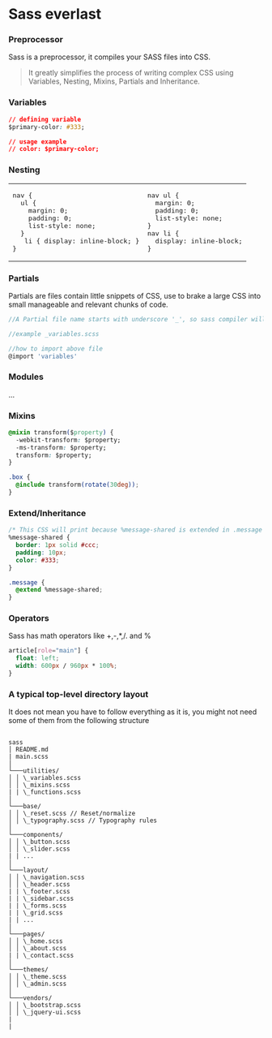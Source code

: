 # Sass everlast

### Preprocessor

Sass is a preprocessor, it compiles your SASS files into CSS.

> It greatly simplifies the process of writing complex CSS
> using Variables, Nesting, Mixins, Partials and Inheritance.

### Variables

```css
// defining variable
$primary-color: #333;

// usage example
// color: $primary-color;
```

### Nesting

<table width="100%"><tr>
<td>
<pre>
nav {
  ul {
    margin: 0;
    padding: 0;
    list-style: none;
  }
   li { display: inline-block; }
}
</pre>
</td>
<td>
<pre>
nav ul {
  margin: 0;
  padding: 0;
  list-style: none;
}
nav li {
  display: inline-block;
}
</pre>
</td>
</tr></table>

### Partials

Partials are files contain little snippets of CSS, use to brake a large CSS into small manageable and relevant chunks of code.

```javascript
//A Partial file name starts with underscore '_', so sass compiler will not compile it to its own css.

//example _variables.scss

//how to import above file
@import 'variables'
```

### Modules

...

### Mixins

```css
@mixin transform($property) {
  -webkit-transform: $property;
  -ms-transform: $property;
  transform: $property;
}

.box {
  @include transform(rotate(30deg));
}
```

### Extend/Inheritance

```css
/* This CSS will print because %message-shared is extended in .message class. */
%message-shared {
  border: 1px solid #ccc;
  padding: 10px;
  color: #333;
}

.message {
  @extend %message-shared;
}
```

### Operators

Sass has math operators like +,-,\*,/. and %

```css
article[role="main"] {
  float: left;
  width: 600px / 960px * 100%;
}
```

### A typical top-level directory layout

It does not mean you have to follow everything as it is, you might not need some of them from the following structure

```

sass
│ README.md
| main.scss
│
└───utilities/
│ │ \_variables.scss
│ │ \_mixins.scss
| | \_functions.scss
│
└───base/
│ │ \_reset.scss // Reset/normalize
│ │ \_typography.scss // Typography rules
│
└───components/
│ │ \_button.scss
│ │ \_slider.scss
| | ...
│
└───layout/
│ │ \_navigation.scss
│ │ \_header.scss
| | \_footer.scss
| | \_sidebar.scss
| | \_forms.scss
| | \_grid.scss
| | ...
│
└───pages/
│ │ \_home.scss
│ │ \_about.scss
| | \_contact.scss
│
└───themes/
│ │ \_theme.scss
│ │ \_admin.scss
│
└───vendors/
│ │ \_bootstrap.scss
│ │ \_jquery-ui.scss
|
|

```

```

```
